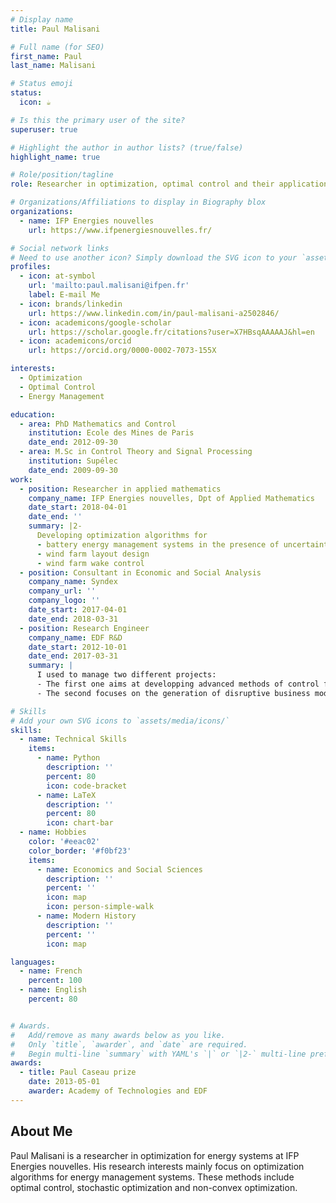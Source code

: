 ```yaml
---
# Display name
title: Paul Malisani

# Full name (for SEO)
first_name: Paul
last_name: Malisani

# Status emoji
status:
  icon: ☕️

# Is this the primary user of the site?
superuser: true

# Highlight the author in author lists? (true/false)
highlight_name: true

# Role/position/tagline
role: Researcher in optimization, optimal control and their application in energy management

# Organizations/Affiliations to display in Biography blox
organizations:
  - name: IFP Energies nouvelles
    url: https://www.ifpenergiesnouvelles.fr/

# Social network links
# Need to use another icon? Simply download the SVG icon to your `assets/media/icons/` folder.
profiles:
  - icon: at-symbol
    url: 'mailto:paul.malisani@ifpen.fr'
    label: E-mail Me
  - icon: brands/linkedin
    url: https://www.linkedin.com/in/paul-malisani-a2502846/
  - icon: academicons/google-scholar
    url: https://scholar.google.fr/citations?user=X7HBsqAAAAAJ&hl=en
  - icon: academicons/orcid
    url: https://orcid.org/0000-0002-7073-155X

interests:
  - Optimization
  - Optimal Control
  - Energy Management

education:
  - area: PhD Mathematics and Control
    institution: Ecole des Mines de Paris
    date_end: 2012-09-30
  - area: M.Sc in Control Theory and Signal Processing
    institution: Supélec
    date_end: 2009-09-30
work:
  - position: Researcher in applied mathematics
    company_name: IFP Energies nouvelles, Dpt of Applied Mathematics
    date_start: 2018-04-01
    date_end: ''
    summary: |2-
      Developing optimization algorithms for
      - battery energy management systems in the presence of uncertainties
      - wind farm layout design
      - wind farm wake control
  - position: Consultant in Economic and Social Analysis
    company_name: Syndex
    company_url: ''
    company_logo: ''
    date_start: 2017-04-01
    date_end: 2018-03-31
  - position: Research Engineer 
    company_name: EDF R&D
    date_start: 2012-10-01
    date_end: 2017-03-31
    summary: |
      I used to manage two different projects:
      - The first one aims at developping advanced methods of control for integration of the demand side flexibility into the electrical grid both from a technical and economical view-point
      - The second focuses on the generation of disruptive business models for EDF's B2C market.

# Skills
# Add your own SVG icons to `assets/media/icons/`
skills:
  - name: Technical Skills
    items:
      - name: Python
        description: ''
        percent: 80
        icon: code-bracket
      - name: LaTeX
        description: ''
        percent: 80
        icon: chart-bar
  - name: Hobbies
    color: '#eeac02'
    color_border: '#f0bf23'
    items:
      - name: Economics and Social Sciences
        description: ''
        percent: ''
        icon: map
        icon: person-simple-walk
      - name: Modern History
        description: ''
        percent: ''
        icon: map

languages:
  - name: French
    percent: 100
  - name: English
    percent: 80


# Awards.
#   Add/remove as many awards below as you like.
#   Only `title`, `awarder`, and `date` are required.
#   Begin multi-line `summary` with YAML's `|` or `|2-` multi-line prefix and indent 2 spaces below.
awards:
  - title: Paul Caseau prize
    date: 2013-05-01
    awarder: Academy of Technologies and EDF
---
```

## About Me

Paul Malisani is a researcher in optimization for energy systems at IFP Energies nouvelles. His research interests mainly focus on optimization algorithms for energy management systems. These methods include optimal control, stochastic optimization and non-convex optimization.
